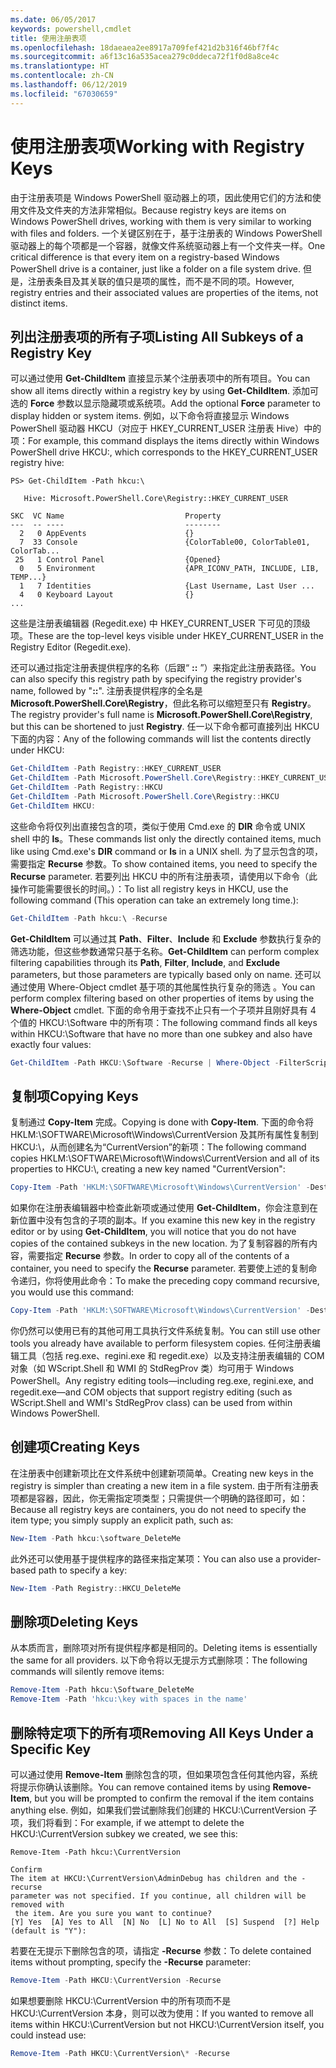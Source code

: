 ```yaml
---
ms.date: 06/05/2017
keywords: powershell,cmdlet
title: 使用注册表项
ms.openlocfilehash: 18daeaea2ee8917a709fef421d2b316f46bf7f4c
ms.sourcegitcommit: a6f13c16a535acea279c0ddeca72f1f0d8a8ce4c
ms.translationtype: HT
ms.contentlocale: zh-CN
ms.lasthandoff: 06/12/2019
ms.locfileid: "67030659"
---
```

# <a name="working-with-registry-keys"></a><span data-ttu-id="734f4-103">使用注册表项</span><span class="sxs-lookup"><span data-stu-id="734f4-103">Working with Registry Keys</span></span>

<span data-ttu-id="734f4-104">由于注册表项是 Windows PowerShell 驱动器上的项，因此使用它们的方法和使用文件及文件夹的方法非常相似。</span><span class="sxs-lookup"><span data-stu-id="734f4-104">Because registry keys are items on Windows PowerShell drives, working with them is very similar to working with files and folders.</span></span> <span data-ttu-id="734f4-105">一个关键区别在于，基于注册表的 Windows PowerShell 驱动器上的每个项都是一个容器，就像文件系统驱动器上有一个文件夹一样。</span><span class="sxs-lookup"><span data-stu-id="734f4-105">One critical difference is that every item on a registry-based Windows PowerShell drive is a container, just like a folder on a file system drive.</span></span> <span data-ttu-id="734f4-106">但是，注册表条目及其关联的值只是项的属性，而不是不同的项。</span><span class="sxs-lookup"><span data-stu-id="734f4-106">However, registry entries and their associated values are properties of the items, not distinct items.</span></span>

## <a name="listing-all-subkeys-of-a-registry-key"></a><span data-ttu-id="734f4-107">列出注册表项的所有子项</span><span class="sxs-lookup"><span data-stu-id="734f4-107">Listing All Subkeys of a Registry Key</span></span>

<span data-ttu-id="734f4-108">可以通过使用 **Get-ChildItem** 直接显示某个注册表项中的所有项目。</span><span class="sxs-lookup"><span data-stu-id="734f4-108">You can show all items directly within a registry key by using **Get-ChildItem**.</span></span> <span data-ttu-id="734f4-109">添加可选的 **Force** 参数以显示隐藏项或系统项。</span><span class="sxs-lookup"><span data-stu-id="734f4-109">Add the optional **Force** parameter to display hidden or system items.</span></span> <span data-ttu-id="734f4-110">例如，以下命令将直接显示 Windows PowerShell 驱动器 HKCU（对应于 HKEY_CURRENT_USER 注册表 Hive）中的项：</span><span class="sxs-lookup"><span data-stu-id="734f4-110">For example, this command displays the items directly within Windows PowerShell drive HKCU:, which corresponds to the HKEY_CURRENT_USER registry hive:</span></span>

```
PS> Get-ChildItem -Path hkcu:\

   Hive: Microsoft.PowerShell.Core\Registry::HKEY_CURRENT_USER

SKC  VC Name                           Property
---  -- ----                           --------
  2   0 AppEvents                      {}
  7  33 Console                        {ColorTable00, ColorTable01, ColorTab...
 25   1 Control Panel                  {Opened}
  0   5 Environment                    {APR_ICONV_PATH, INCLUDE, LIB, TEMP...}
  1   7 Identities                     {Last Username, Last User ...
  4   0 Keyboard Layout                {}
...
```

<span data-ttu-id="734f4-111">这些是注册表编辑器 (Regedit.exe) 中 HKEY_CURRENT_USER 下可见的顶级项。</span><span class="sxs-lookup"><span data-stu-id="734f4-111">These are the top-level keys visible under HKEY_CURRENT_USER in the Registry Editor (Regedit.exe).</span></span>

<span data-ttu-id="734f4-112">还可以通过指定注册表提供程序的名称（后跟“ **::** ”）来指定此注册表路径。</span><span class="sxs-lookup"><span data-stu-id="734f4-112">You can also specify this registry path by specifying the registry provider's name, followed by "**::**".</span></span> <span data-ttu-id="734f4-113">注册表提供程序的全名是 **Microsoft.PowerShell.Core\\Registry**，但此名称可以缩短至只有 **Registry**。</span><span class="sxs-lookup"><span data-stu-id="734f4-113">The registry provider's full name is **Microsoft.PowerShell.Core\\Registry**, but this can be shortened to just **Registry**.</span></span> <span data-ttu-id="734f4-114">任一以下命令都可直接列出 HKCU 下面的内容：</span><span class="sxs-lookup"><span data-stu-id="734f4-114">Any of the following commands will list the contents directly under HKCU:</span></span>

```powershell
Get-ChildItem -Path Registry::HKEY_CURRENT_USER
Get-ChildItem -Path Microsoft.PowerShell.Core\Registry::HKEY_CURRENT_USER
Get-ChildItem -Path Registry::HKCU
Get-ChildItem -Path Microsoft.PowerShell.Core\Registry::HKCU
Get-ChildItem HKCU:
```

<span data-ttu-id="734f4-115">这些命令将仅列出直接包含的项，类似于使用 Cmd.exe 的 **DIR** 命令或 UNIX shell 中的 **ls**。</span><span class="sxs-lookup"><span data-stu-id="734f4-115">These commands list only the directly contained items, much like using Cmd.exe's **DIR** command or **ls** in a UNIX shell.</span></span> <span data-ttu-id="734f4-116">为了显示包含的项，需要指定 **Recurse** 参数。</span><span class="sxs-lookup"><span data-stu-id="734f4-116">To show contained items, you need to specify the **Recurse** parameter.</span></span> <span data-ttu-id="734f4-117">若要列出 HKCU 中的所有注册表项，请使用以下命令（此操作可能需要很长的时间。）：</span><span class="sxs-lookup"><span data-stu-id="734f4-117">To list all registry keys in HKCU, use the following command (This operation can take an extremely long time.):</span></span>

```powershell
Get-ChildItem -Path hkcu:\ -Recurse
```

<span data-ttu-id="734f4-118">**Get-ChildItem** 可以通过其 **Path**、**Filter**、**Include** 和 **Exclude** 参数执行复杂的筛选功能，但这些参数通常只基于名称。</span><span class="sxs-lookup"><span data-stu-id="734f4-118">**Get-ChildItem** can perform complex filtering capabilities through its **Path**, **Filter**, **Include**, and **Exclude** parameters, but those parameters are typically based only on name.</span></span> <span data-ttu-id="734f4-119">还可以通过使用 Where-Object cmdlet 基于项的其他属性执行复杂的筛选  。</span><span class="sxs-lookup"><span data-stu-id="734f4-119">You can perform complex filtering based on other properties of items by using the **Where-Object** cmdlet.</span></span> <span data-ttu-id="734f4-120">下面的命令用于查找不止只有一个子项并且刚好具有 4 个值的 HKCU:\\Software 中的所有项：</span><span class="sxs-lookup"><span data-stu-id="734f4-120">The following command finds all keys within HKCU:\\Software that have no more than one subkey and also have exactly four values:</span></span>

```powershell
Get-ChildItem -Path HKCU:\Software -Recurse | Where-Object -FilterScript {($_.SubKeyCount -le 1) -and ($_.ValueCount -eq 4) }
```

## <a name="copying-keys"></a><span data-ttu-id="734f4-121">复制项</span><span class="sxs-lookup"><span data-stu-id="734f4-121">Copying Keys</span></span>

<span data-ttu-id="734f4-122">复制通过 **Copy-Item** 完成。</span><span class="sxs-lookup"><span data-stu-id="734f4-122">Copying is done with **Copy-Item**.</span></span> <span data-ttu-id="734f4-123">下面的命令将 HKLM:\\SOFTWARE\\Microsoft\\Windows\\CurrentVersion 及其所有属性复制到 HKCU:\\，从而创建名为“CurrentVersion”的新项：</span><span class="sxs-lookup"><span data-stu-id="734f4-123">The following command copies HKLM:\\SOFTWARE\\Microsoft\\Windows\\CurrentVersion and all of its properties to HKCU:\\, creating a new key named "CurrentVersion":</span></span>

```powershell
Copy-Item -Path 'HKLM:\SOFTWARE\Microsoft\Windows\CurrentVersion' -Destination hkcu:
```

<span data-ttu-id="734f4-124">如果你在注册表编辑器中检查此新项或通过使用 **Get-ChildItem**，你会注意到在新位置中没有包含的子项的副本。</span><span class="sxs-lookup"><span data-stu-id="734f4-124">If you examine this new key in the registry editor or by using **Get-ChildItem**, you will notice that you do not have copies of the contained subkeys in the new location.</span></span> <span data-ttu-id="734f4-125">为了复制容器的所有内容，需要指定 **Recurse** 参数。</span><span class="sxs-lookup"><span data-stu-id="734f4-125">In order to copy all of the contents of a container, you need to specify the **Recurse** parameter.</span></span> <span data-ttu-id="734f4-126">若要使上述的复制命令递归，你将使用此命令：</span><span class="sxs-lookup"><span data-stu-id="734f4-126">To make the preceding copy command recursive, you would use this command:</span></span>

```powershell
Copy-Item -Path 'HKLM:\SOFTWARE\Microsoft\Windows\CurrentVersion' -Destination hkcu: -Recurse
```

<span data-ttu-id="734f4-127">你仍然可以使用已有的其他可用工具执行文件系统复制。</span><span class="sxs-lookup"><span data-stu-id="734f4-127">You can still use other tools you already have available to perform filesystem copies.</span></span> <span data-ttu-id="734f4-128">任何注册表编辑工具（包括 reg.exe、regini.exe 和 regedit.exe）以及支持注册表编辑的 COM 对象（如 WScript.Shell 和 WMI 的 StdRegProv 类）均可用于 Windows PowerShell。</span><span class="sxs-lookup"><span data-stu-id="734f4-128">Any registry editing tools—including reg.exe, regini.exe, and regedit.exe—and COM objects that support registry editing (such as WScript.Shell and WMI's StdRegProv class) can be used from within Windows PowerShell.</span></span>

## <a name="creating-keys"></a><span data-ttu-id="734f4-129">创建项</span><span class="sxs-lookup"><span data-stu-id="734f4-129">Creating Keys</span></span>

<span data-ttu-id="734f4-130">在注册表中创建新项比在文件系统中创建新项简单。</span><span class="sxs-lookup"><span data-stu-id="734f4-130">Creating new keys in the registry is simpler than creating a new item in a file system.</span></span> <span data-ttu-id="734f4-131">由于所有注册表项都是容器，因此，你无需指定项类型；只需提供一个明确的路径即可，如：</span><span class="sxs-lookup"><span data-stu-id="734f4-131">Because all registry keys are containers, you do not need to specify the item type; you simply supply an explicit path, such as:</span></span>

```powershell
New-Item -Path hkcu:\software_DeleteMe
```

<span data-ttu-id="734f4-132">此外还可以使用基于提供程序的路径来指定某项：</span><span class="sxs-lookup"><span data-stu-id="734f4-132">You can also use a provider-based path to specify a key:</span></span>

```powershell
New-Item -Path Registry::HKCU_DeleteMe
```

## <a name="deleting-keys"></a><span data-ttu-id="734f4-133">删除项</span><span class="sxs-lookup"><span data-stu-id="734f4-133">Deleting Keys</span></span>

<span data-ttu-id="734f4-134">从本质而言，删除项对所有提供程序都是相同的。</span><span class="sxs-lookup"><span data-stu-id="734f4-134">Deleting items is essentially the same for all providers.</span></span> <span data-ttu-id="734f4-135">以下命令将以无提示方式删除项：</span><span class="sxs-lookup"><span data-stu-id="734f4-135">The following commands will silently remove items:</span></span>

```powershell
Remove-Item -Path hkcu:\Software_DeleteMe
Remove-Item -Path 'hkcu:\key with spaces in the name'
```

## <a name="removing-all-keys-under-a-specific-key"></a><span data-ttu-id="734f4-136">删除特定项下的所有项</span><span class="sxs-lookup"><span data-stu-id="734f4-136">Removing All Keys Under a Specific Key</span></span>

<span data-ttu-id="734f4-137">可以通过使用 **Remove-Item** 删除包含的项，但如果项包含任何其他内容，系统将提示你确认该删除。</span><span class="sxs-lookup"><span data-stu-id="734f4-137">You can remove contained items by using **Remove-Item**, but you will be prompted to confirm the removal if the item contains anything else.</span></span> <span data-ttu-id="734f4-138">例如，如果我们尝试删除我们创建的 HKCU:\\CurrentVersion 子项，我们将看到：</span><span class="sxs-lookup"><span data-stu-id="734f4-138">For example, if we attempt to delete the HKCU:\\CurrentVersion subkey we created, we see this:</span></span>

```
Remove-Item -Path hkcu:\CurrentVersion

Confirm
The item at HKCU:\CurrentVersion\AdminDebug has children and the -recurse
parameter was not specified. If you continue, all children will be removed with
 the item. Are you sure you want to continue?
[Y] Yes  [A] Yes to All  [N] No  [L] No to All  [S] Suspend  [?] Help
(default is "Y"):
```

<span data-ttu-id="734f4-139">若要在无提示下删除包含的项，请指定 **-Recurse** 参数：</span><span class="sxs-lookup"><span data-stu-id="734f4-139">To delete contained items without prompting, specify the **-Recurse** parameter:</span></span>

```powershell
Remove-Item -Path HKCU:\CurrentVersion -Recurse
```

<span data-ttu-id="734f4-140">如果想要删除 HKCU:\\CurrentVersion 中的所有项而不是 HKCU:\\CurrentVersion 本身，则可以改为使用：</span><span class="sxs-lookup"><span data-stu-id="734f4-140">If you wanted to remove all items within HKCU:\\CurrentVersion but not HKCU:\\CurrentVersion itself, you could instead use:</span></span>

```powershell
Remove-Item -Path HKCU:\CurrentVersion\* -Recurse
```
